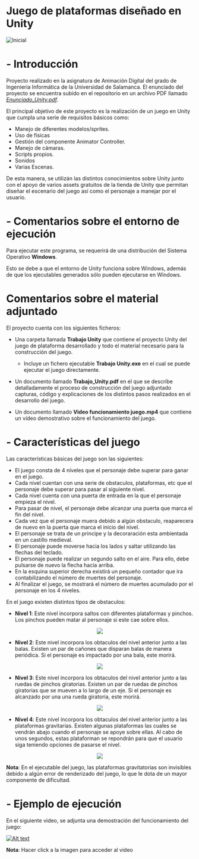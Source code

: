 # Juego de plataformas diseñado en Unity

![Inicial](https://github.com/rmelgo/Anim-Juego-plataformas-Unity/assets/145989723/46bfb3bb-d0da-4e67-84c0-588a5a4ed426)

# - Introducción

Proyecto realizado en la asignatura de Animación Digital del grado de Ingenieria Informática de la Universidad de Salamanca. El enunciado del proyecto se encuentra subido en el repositorio en un archivo PDF llamado <a href="https://github.com/rmelgo/ANIM-Fusion-y-sombras/blob/main/Enunciado.pdf" target="_blank">*Enunciado_Unity.pdf*</a>.

El principal objetivo de este proyecto es la realización de un juego en Unity que cumpla una serie de requisitos básicos como:
- Manejo de diferentes modelos/sprites. 
- Uso de físicas 
- Gestión del componente Animator Controller. 
- Manejo de cámaras. 
- Scripts propios. 
- Sonidos 
- Varias Escenas. 

De esta manera, se utilizán las distintos conocimientos sobre Unity junto con el apoyo de varios assets gratuitos de la tienda de Unity que permitan diseñar el escenario del juego así como el personaje a manejar por el usuario.

# - Comentarios sobre el entorno de ejecución

Para ejecutar este programa, se requerirá de una distribución del Sistema Operativo **Windows**.    

Esto se debe a que el entorno de Unity funciona sobre Windows, además de que los ejecutables generados sólo pueden ejecutarse en Windows.

# Comentarios sobre el material adjuntado

El proyecto cuenta con los siguientes ficheros:

- Una carpeta llamada **Trabajo Unity** que contiene el proyecto Unity del juego de plataforma desarrollado y todo el material necesario para la construcción del juego.
  
  - Incluye un fichero ejecutable **Trabajo Unity.exe** en el cual se puede ejecutar el juego directamente.
  
- Un documento llamado **Trabajo_Unity.pdf** en el que se describe detalladamente el proceso de construcción del juego adjuntado capturas, código y explicaciones de los distintos pasos realizados en el desarrollo del juego.
- Un documento llamado **Video funcionamiento juego.mp4** que contiene un vídeo demostrativo sobre el funcionamiento del juego.

# - Características del juego

Las características básicas del juego son las siguientes:

- El juego consta de 4 níveles que el personaje debe superar para ganar en el juego.
- Cada nivel cuentan con una serie de obstaculos, plataformas, etc que el personaje debe superar para pasar al siguiente nivel.
- Cada nivel cuenta con una puerta de entrada en la que el personaje empieza el nivel.
- Para pasar de nivel, el personaje debe alcanzar una puerta que marca el fin del nivel.
- Cada vez que el personaje muera debido a algún obstaculo, reaparecera de nuevo en la puerta que marca el inicio del nivel.
- El personaje se trata de un principe y la decoraración esta ambientada en un castillo medieval.
- El personaje puede moverse hacia los lados y saltar utilizando las flechas del teclado.
- El personaje puede realizar un segundo salto en el aire. Para ello, debe pulsarse de nuevo la flecha hacia arriba.
- En la esquina superior derecha existirá un pequeño contador que ira contabilizando el número de muertes del personaje.
- Al finalizar el juego, se mostrará el número de muertes acumulado por el personaje en los 4 niveles.

En el juego existen distintos tipos de obstaculos:

- **Nivel 1**: Este nivel incorpora saltos con diferentes plataformas y pinchos. Los pinchos pueden matar al personaje si este cae sobre ellos.

<p align="center">
  <img src="https://github.com/rmelgo/Anim-Juego-plataformas-Unity/assets/145989723/a2246b7a-25c8-47a5-83c5-a7929b63a802">
</p>

- **Nivel 2**: Este nivel incorpora los obtaculos del nivel anterior junto a las balas. Existen un par de cañones que disparan balas de manera periódica. Si el personaje es impactado por una bala, este morirá.

<p align="center">
  <img src="https://github.com/rmelgo/Anim-Juego-plataformas-Unity/assets/145989723/323c0643-e15d-4711-be4d-efe349e2069b">
</p>

- **Nivel 3**: Este nivel incorpora los obtaculos del nivel anterior junto a las ruedas de pinchos giratorias. Existen un par de ruedas de pinchos giratorias que se mueven a lo largo de un eje. Si el personaje es alcanzado por una una rueda giratoria, este morirá.

<p align="center">
  <img src="https://github.com/rmelgo/Anim-Juego-plataformas-Unity/assets/145989723/e47d013f-3314-4345-9ace-d59c85a1d9f2">
</p>

- **Nivel 4**: Este nivel incorpora los obtaculos del nivel anterior junto a las plataformas gravitarias. Existen algunas plataformas las cuales se vendrán abajo cuando el personaje se apoye sobre ellas. Al cabo de unos segundos, estas plataforman se repondrán para que el usuario siga teniendo opciones de pasarse el nivel.

<p align="center">
  <img src="https://github.com/rmelgo/Anim-Juego-plataformas-Unity/assets/145989723/bdc9ce65-2894-46e1-9cec-f9dc885f5198">
</p>

**Nota**: En el ejecutable del juego, las plataformas gravitatorias son invisibles debido a algún error de renderizado del juego, lo que le dota de un mayor componente de dificultad.

# - Ejemplo de ejecución

En el siguiente video, se adjunta una demostración del funcionamiento del juego:

[![Alt text](https://github.com/rmelgo/Anim-Juego-plataformas-Unity/assets/145989723/5e599318-b9c3-4fa1-a284-6ff5d71dc095)](https://youtu.be/B2mdTjsnM7k)

**Nota**: Hacer click a la imagen para acceder al video
